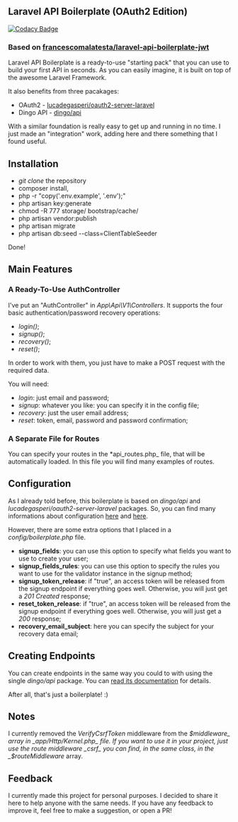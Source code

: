 ## Laravel API Boilerplate (OAuth2 Edition)
[![Codacy Badge](https://api.codacy.com/project/badge/grade/b7b5fed8a7ed4981a5276f5af21161e7)](https://www.codacy.com/app/mshakeel/laravel-api-boilerplate-oauth)
### Based on [francescomalatesta/laravel-api-boilerplate-jwt](https://github.com/francescomalatesta/laravel-api-boilerplate-jwt)

Laravel API Boilerplate is a ready-to-use "starting pack" that you can use to build your first API in seconds. As you can easily imagine, it is built on top of the awesome Laravel Framework.

It also benefits from three pacakages:

* OAuth2 - [lucadegasperi/oauth2-server-laravel](https://github.com/lucadegasperi/oauth2-server-laravel)
* Dingo API - [dingo/api](https://github.com/dingo/api)

With a similar foundation is really easy to get up and running in no time. I just made an "integration" work, adding here and there something that I found useful.

## Installation

* _git clone_ the repository
* composer install,
* php -r "copy('.env.example', '.env');"
* php artisan key:generate
* chmod -R 777 storage/ bootstrap/cache/
* php artisan vendor:publish
* php artisan migrate
* php artisan db:seed --class=ClientTableSeeder

Done!

## Main Features

### A Ready-To-Use AuthController

I've put an "AuthController" in _App\Api\V1\Controllers_. It supports the four basic authentication/password recovery operations:

* _login()_;
* _signup()_;
* _recovery()_;
* _reset()_;

In order to work with them, you just have to make a POST request with the required data.

You will need:

* _login_: just email and password;
* _signup_: whatever you like: you can specify it in the config file;
* _recovery_: just the user email address;
* _reset_: token, email, password and password confirmation;

### A Separate File for Routes

You can specify your routes in the *api_routes.php_ file, that will be automatically loaded. In this file you will find many examples of routes.

## Configuration

As I already told before, this boilerplate is based on _dingo/api_ and _lucadegasperi/oauth2-server-laravel_ packages. So, you can find many informations about configuration <a href="https://github.com/dingo/api/wiki/Configuration">here</a> and <a href="https://github.com/lucadegasperi/oauth2-server-laravel/blob/master/docs/getting-started/config.md" target="_blank">here</a>.

However, there are some extra options that I placed in a _config/boilerplate.php_ file.

* **signup_fields**: you can use this option to specify what fields you want to use to create your user;
* **signup_fields_rules**: you can use this option to specify the rules you want to use for the validator instance in the signup method;
* **signup_token_release**: if "true", an access token will be released from the signup endpoint if everything goes well. Otherwise, you will just get a _201 Created_ response;
* **reset_token_release**: if "true", an access token will be released from the signup endpoint if everything goes well. Otherwise, you will just get a _200_ response;
* **recovery_email_subject**: here you can specify the subject for your recovery data email;

## Creating Endpoints

You can create endpoints in the same way you could to with using the single _dingo/api_ package. You can <a href="https://github.com/dingo/api/wiki/Creating-API-Endpoints" target="_blank">read its documentation</a> for details.

After all, that's just a boilerplate! :)

## Notes

I currently removed the _VerifyCsrfToken_ middleware from the _$middleware_ array in _app/Http/Kernel.php_ file. If you want to use it in your project, just use the route middleware _csrf_ you can find, in the same class, in the _$routeMiddleware_ array.

## Feedback

I currently made this project for personal purposes. I decided to share it here to help anyone with the same needs. If you have any feedback to improve it, feel free to make a suggestion, or open a PR!
